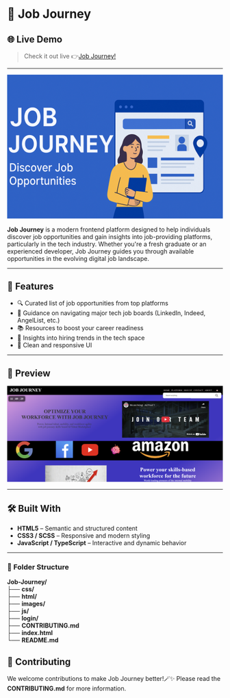 # 🚀 Job Journey

## 🌐 Live Demo

>Check it out live 👉[Job Journey!](https://sandeepsingh-sidhu.github.io/Job_Journey/)

---

![Job Journey Banner](images/banner.png)

**Job Journey** is a modern frontend platform designed to help individuals discover job opportunities and gain insights into job-providing platforms, particularly in the tech industry. Whether you're a fresh graduate or an experienced developer, Job Journey guides you through available opportunities in the evolving digital job landscape.

---

## 🌟 Features

- 🔍 Curated list of job opportunities from top platforms
- 🧭 Guidance on navigating major tech job boards (LinkedIn, Indeed, AngelList, etc.)
- 📚 Resources to boost your career readiness
- 💼 Insights into hiring trends in the tech space
- 🎨 Clean and responsive UI

---

## 📸 Preview

![Homepage Screenshot](images/homepage.png)

---

## 🛠️ Built With

- **HTML5** – Semantic and structured content
- **CSS3 / SCSS** – Responsive and modern styling
- **JavaScript / TypeScript** – Interactive and dynamic behavior

---

### 📌 Folder Structure
**Job-Journey/**<br>
├── **css/**<br>
├── **html/**<br>
├── **images/**<br>
├── **js/**<br>
├── **login/**<br>
├── **CONTRIBUTING.md**<br>
├── **index.html**<br>
└── **README.md**<br>

## **🤝 Contributing**<br>
We welcome contributions to make Job Journey better!🪄✨ Please read the **CONTRIBUTING.md** for more information.
